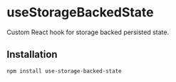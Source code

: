 # useStorageBackedState

Custom React hook for storage backed persisted state.

## Installation

```bash
npm install use-storage-backed-state
```
